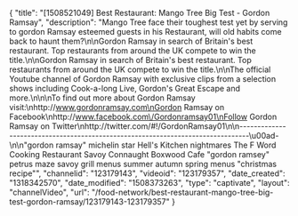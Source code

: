 {
    "title": "[1508521049] Best Restaurant: Mango Tree Big Test - Gordon Ramsay",
    "description": "Mango Tree face their toughest test yet by serving to gordon Ramsay esteemed guests in his Restaurant, will old habits come back to haunt them?\n\nGordon Ramsay in search of Britain's best restaurant. Top restaurants from around the UK compete to win the title.\n\nGordon Ramsay in search of Britain's best restaurant. Top restaurants from around the UK compete to win the title.\n\nThe official Youtube channel of Gordon Ramsay with exclusive clips from a selection shows including Cook-a-long Live, Gordon's Great Escape and more.\n\n\nTo find out more about Gordon Ramsay visit:\nhttp:\/\/www.gordonramsay.com\nGordon Ramsay on Facebook\nhttp:\/\/www.facebook.com\/Gordonramsay01\nFollow Gordon Ramsay on Twitter\nhttp:\/\/twitter.com\/#!\/GordonRamsay01\n\n--------------------------------------------------------------------------------\u00ad-\n\n\"gordon ramsay\" michelin star Hell's Kitchen nightmares The F Word Cooking Restaurant Savoy Connaught Boxwood Cafe \"gordon ramsey\" petrus maze savoy grill menus summer autumn spring menus \"christmas recipe\"",
    "channelid": "123179143",
    "videoid": "123179357",
    "date_created": "1318342570",
    "date_modified": "1508373263",
    "type": "captivate",
    "layout": "channelVideo",
    "url": "\/food-network\/best-restaurant-mango-tree-big-test-gordon-ramsay\/123179143-123179357"
}